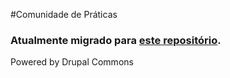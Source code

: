 #Comunidade de Práticas


### Atualmente migrado para [este repositório](https://github.com/ABS-org/comunidade-de-praticas).




Powered by Drupal Commons

